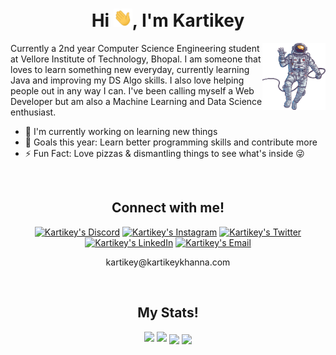 <h1 align="center">Hi <img src="./assets/wave.gif" width="30px">, I'm Kartikey</h1>

<img width="20%" align="right" src="./assets/ast-img.png" />

Currently a 2nd year Computer Science Engineering student at Vellore Institute of Technology, Bhopal. I am someone that loves to learn something new everyday, currently learning Java and improving my DS Algo skills. I also love helping people out in any way I can. I've been calling myself a Web Developer but am also a Machine Learning and Data Science enthusiast.

- 🔭 I'm currently working on learning new things
- 🥅 Goals this year: Learn better programming skills and contribute more
- ⚡ Fun Fact: Love pizzas & dismantling things to see what's inside 😜

<br>
<h2 align="center">Connect with me!</h2>

<p align="center">
    <a href="https://discord.gg/AYGFzB7MGX"><img alt="Kartikey's Discord" src="https://img.shields.io/badge/Discord-7289DA?style=flat-square&logo=discord&logoColor=white"/></a>
    <a href="https://www.instagram.com/itsksquare/"><img alt="Kartikey's Instagram" src="https://img.shields.io/badge/Instagram-833AB4?style=flat-square&logo=instagram&logoColor=white"/></a>
    <a href="https://twitter.com/itsksquare19"><img alt="Kartikey's Twitter" src="https://img.shields.io/badge/Twitter-1DA1F2?style=flat-square&logo=twitter&logoColor=white"/></a>
    <a href="https://www.linkedin.com/in/kartikeykhanna/"><img alt="Kartikey's LinkedIn" src="https://img.shields.io/badge/LinkedIn-blue?style=flat-square&logo=Linkedin&logoColor=white"/></a>
    <a href="mailto:kartikey@kartikeykhanna.com"><img alt="Kartikey's Email" src="https://img.shields.io/badge/Email-c14438?style=flat-square&logo=Gmail&logoColor=white"/></a>
</p>
<p align="center">kartikey@kartikeykhanna.com</p>

<!--
<h2 align="center">Technologies I use</h2>
<h3 align="center">Languages</h3>
<p align="center">
    <img alt="HTML5" src="https://img.shields.io/badge/HTML5-E34F26?style=flat-square&logo=html5&logoColor=white"/>
    <img alt="CSS3" src="https://img.shields.io/badge/CSS3-1572B6?style=flat-square&logo=css3"/>
    <img alt="JavaScript" src="https://img.shields.io/badge/JavaScript-black?style=flat-square&logo=javascript"/>
    <img alt="Java" src="https://img.shields.io/badge/Java-E34A86?style=flat-square&logo=java"/>
    <img alt="Python" src="https://img.shields.io/badge/Python-black?style=flat-square&logo=Python"/>
    <img alt="C++" src="https://img.shields.io/badge/C++-00599C?style=flat-square&logo=cplusplus"/>
</p>
<h3 align="center">Libraries & Framework</h3>
<p align="center">
    <img alt="MongoDB" src="https://img.shields.io/badge/MongoDB-%234ea94b.svg?logo=mongodb&logoColor=white"/>
    <img alt="Bootstrap" src="https://img.shields.io/badge/Bootstrap-563D7C?style=flat-square&logo=bootstrap"/>
    <img alt="Nodejs" src="https://img.shields.io/badge/Nodejs-black?style=flat-square&logo=Node.js"/>
    <img alt="React" src="https://img.shields.io/badge/React-black?style=flat-square&logo=react"/>
</p>
<h3 align="center">Tools</h3>
<p align="center">
    <img alt="Git" src="https://img.shields.io/badge/Git-black?style=flat-square&logo=git"/>
    <img alt="Github" src="https://img.shields.io/badge/GitHub-%23327FC7.svg?logo=github&style=flat-square&logoColor=white"/>
    <img alt="VS Code" src="https://img.shields.io/badge/VS%20Code-007ACC?style=flat-square&logo=visual-studio-code"/>
    <img alt="Netlify" src="https://img.shields.io/badge/Netlify-%2300C7B7?style=flat-square&logo=netlify&logoColor=ffffff"/>
    <img alt="Heroku" src="https://img.shields.io/badge/Heroku%20-%23430098.svg?style=flat-square&logo=heroku&logoColor=white"/>
    <img alt="Google Cloud" src="https://img.shields.io/badge/Google%20Cloud-black?style=flat-square&logo=google-cloud"/>
</p> -->

<br>
<h2 align="center">My Stats!</h2>

<p align="center">
    <img width="48%" src="https://github-readme-stats.vercel.app/api?username=itsksquare&count_private=true&show_icons=true&theme=dark&title_color=0400ff&bg_color=000000">
    <img width="48%" src="https://github-readme-stats.vercel.app/api/top-langs/?username=itsksquare&langs_count=8&theme=dark&title_color=0400ff&bg_color=000000&layout=compact">
    <img align="center" src = "https://github-readme-streak-stats.herokuapp.com/?user=itsksquare&line_height=40&theme=dark&background=000000&ring=0400ff&fire=ff0000&currStreakLabel=0400ff">
    <img align="center" src = "https://activity-graph.herokuapp.com/graph?username=itsksquare&area=true&theme=xcode&bg_color=000000&point=0400ff&area_color=0400ff">
</p>
